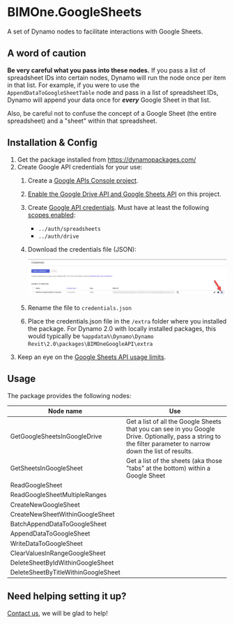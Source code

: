 # BIMOne.GoogleSheets
A set of Dynamo nodes to facilitate interactions with Google Sheets.

## A word of caution
__Be very careful what you pass into these nodes.__ If you pass a list of spreadsheet IDs into certain nodes, Dynamo will run the node once per item in that list. For example, if you were to use the `AppendDataToGoogleSheetTable` node and pass in a list of spreadsheet IDs, Dynamo will append your data once for __*every*__ Google Sheet in that list.

Also, be careful not to confuse the concept of a Google Sheet (the entire spreadsheet) and a "sheet" within that spreadsheet.

## Installation & Config
1. Get the package installed from https://dynamopackages.com/
2. Create Google API credentials for your use:
    1. Create a [Google APIs Console project](console.cloud.google.com).
    2. [Enable the Google Drive API and Google Sheets API](https://support.google.com/googleapi/answer/6158841?hl=en&ref_topic=7013279) on this project.
    3. Create [Google API credentials](https://console.developers.google.com/apis/credentials). Must have at least the following [scopes enabled](https://support.google.com/a/answer/162106?hl=en):
        - `../auth/spreadsheets`
        - `../auth/drive`
    4. Download the credentials file (JSON):
    
        ![download credentials file](readme_images/download_credentials.png)
    5. Rename the file to `credentials.json`
    6. Place the credentials.json file in the `/extra` folder where you installed the package. For Dynamo 2.0 with locally installed packages, this would typically be `%appdata%\Dynamo\Dynamo Revit\2.0\packages\BIMOneGoogleAPI\extra`
3. Keep an eye on the [Google Sheets API usage limits](https://developers.google.com/sheets/api/limits).

## Usage
The package provides the following nodes:

| Node name  | Use |
| --- | --- |
| GetGoogleSheetsInGoogleDrive | Get a list of all the Google Sheets that you can see in you Google Drive. Optionally, pass a string to the filter parameter to narrow down the list of results. |
| GetSheetsInGoogleSheet | Get a list of the sheets (aka those "tabs" at the bottom) within a Google Sheet |
| ReadGoogleSheet | |
| ReadGoogleSheetMultipleRanges | |
| CreateNewGoogleSheet | |
| CreateNewSheetWithinGoogleSheet | |
| BatchAppendDataToGoogleSheet | |
| AppendDataToGoogleSheet | |
| WriteDataToGoogleSheet | |
| ClearValuesInRangeGoogleSheet | |
| DeleteSheetByIdWithinGoogleSheet | |
| DeleteSheetByTitleWithinGoogleSheet | |


## Need helping setting it up?
[Contact us](https://bimone.com/en/ContactUs), we will be glad to help!
